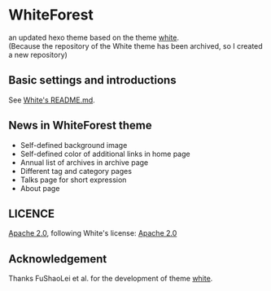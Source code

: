 # WhiteForest
an updated hexo theme based on the theme [white](https://github.com/FuShaoLei/hexo-theme-white).  
(Because the repository of the White theme has been archived, so I created a new repository)
## Basic settings and introductions
See [White's README.md](README-white.md).

## News in WhiteForest theme
- Self-defined background image
- Self-defined color of additional links in home page
- Annual list of archives in archive page
- Different tag and category pages
- Talks page for short expression
- About page

## LICENCE
[Apache 2.0](LICENSE), following White's license: [Apache 2.0](LICENSE-white)

## Acknowledgement
Thanks FuShaoLei et al. for the development of theme [white](https://github.com/FuShaoLei/hexo-theme-white).

